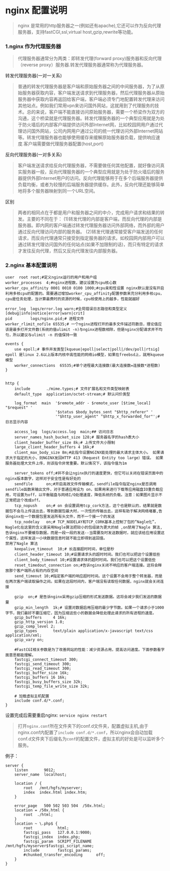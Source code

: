 # nginx 配置说明
> nginx 是常用的http服务器之一(例如还有apache),它还可以作为反向代理服务器，支持fastCGI,ssl,virtual host,gzip,rewrite等功能。

### 1.nginx 作为代理服务器
> 代理服务器通常分为两类：即转发代理(forward proxy)服务器和反向代理（reverse proxy）服务器.转发代理服务器通常称为代理服务器。

转发代理服务器(一对一关系)
> 普通的转发代理服务器是客户端和原始服务器之间的中间服务器，为了从原始服务器获取内容，客户端发送请求到代理服务器，然后代理服务器从原始服务器中获取内容再返回给客户端，客户端必须专门地配置转发代理来访问其他站点。例如我们常用vpn来访问国外网站，这就用到了代理服务的技术。总的来说，客户端不能直接访问原始服务器，需要一个桥梁作为双方的沟通，这个桥梁就是代理服务器。转发代理服务器的一个典型应用就是为处于防火墙后的内部客户端提供访问外部Internet网，比如校园网用户通过代理访问国外网站，公司内网用户通过公司的统一代理访问外部Internet网站等。转发代理服务器也能够使用缓存来缓解原始服务器负载，提供响应速度.客户端需要做代理服务器配置(host,port)

反向代理服务器(一对多关系)
> 客户端发送请求给反向代理服务器，不需要做任何其他配置，就好像访问真实服务器一般，反向代理服务器的一个典型应用就是为处于防火墙后的服务器提供外部Internet用户的访问。反向代理能够用于在多个后端服务器提供负载均衡，或者为较慢的后端服务器提供缓存。此外，反向代理还能够简单地将多个服务器映射到同一个URL空间。

区别

> 两者的相同点在于都是用户和服务器之间的中介，完成用户请求和结果的转发。主要的不同在于：
(1)转发代理的内部是客户端，而反向代理的内部是服务器。即内网的客户端通过转发代理服务器访问外部网络，而外部的用户通过反向代理访问内部的服务器。
(2)转发代理通常接受客户端发送的任何请求，而反向代理通常只接受到指定服务器的请求。如校园网内部用户可以通过转发代理访问国外的任何站点(如果不加限制的话)，而只有特定的请求才发往反向代理，然后又反向代理发往内部服务器。


### 2.nginx 基本配置说明
``` shell
user  root root;#定义nginx运行的用户和用户组
worker_processes  4;#nginx进程数，建议设置为cpu核心数
worker_cpu_affinity 0001 0010 0100 1000;#cpu亲和性设置 nginx默认是没有开启利用多核cpu的配置的。需要通过增加worker_cpu_affinity配置参数来充分利用多核cpu，cpu是任务处理，当计算最费时的资源的时候，cpu核使用上的越多，性能就越好

error_log  logs/error.log warn;#全局错误日志路径和类型定义[debug|info|notice|error|warn|crit]
pid        logs/nginx.pid;# 进程文件
worker_rlimit_nofile 65535;# 一个nginx进程打开的最多文件描述符数目，理论值应该是最多打开文件数(系统的值ulimit -n)与nginx进程数相除，但是nginx分配请求并不均匀，所以建议与ulimit -n 的值保持一致

events {
    use epoll;# 事件并发类型[kqueue|epoll|select|poll|/dev/poll|rtsig] epoll 是linux 2.6以上版本内核中高性能的网络io模型，如果在freebsd上，就用kqueue模型
    worker_connections  65535;#单个进程最大连接数(最大连接数=连接数*进程数)
}


http {
    include       ./mime.types;# 文件扩展名和文件类型映射表
    default_type  application/octet-stream;# 默认问价类型

    log_format  main  '$remote_addr - $remote_user [$time_local] "$request" '
                      '$status $body_bytes_sent "$http_referer" '
                      '"$http_user_agent" "$http_x_forwarded_for"';# 日志显示内容

    access_log  logs/access.log  main;## 访问日志
    server_names_hash_bucket_size 128;# 服务器名字的hash表大小
    client_header_buffer_size 8k;# 上传文件大小限制
    large_client_header_buffers 4 16k;#
    client_max_body_size 8m;#此指令设置NGINX能处理的最大请求主体大小。 如果请求大于指定的大小，则NGINX发回HTTP 413（Request Entity too large）错误。 如果服务器处理大文件上传，则该指令非常重要。默认情况下，该指令值为1m

    server_tokens off;#并不会让nginx执行的速度更快，但它可以关闭在错误页面中的nginx版本数字，这样对于安全性是有好处的
    sendfile      on;#开启高效文件传输模式，sendfile指令指定nginx是否调用sendfile函数来输出文件，对于普通应用设为 on，如果用来进行下载等应用磁盘IO重负载应用，可设置为off，以平衡磁盘与网络I/O处理速度，降低系统的负载。注意：如果图片显示不正常把这个改成off。
    tcp_nopush    on;# on 会设置调用tcp_cork方法，这个也是默认的，结果就是数据包不会马上传送出去，等到数据包最大时，一次性的传输出去，这样有助于解决网络堵塞,告诉nginx在一个数据包里发送所有头文件，而不一个接一个的发送
    tcp_nodelay   on;# TCP_NODELAY和TCP_CORK基本上控制了包的“Nagle化”，Nagle化在这里的含义是采用Nagle算法把较小的包组装为更大的帧 ,on禁用了Nagle 算法, 告诉nginx不要缓存数据，而是一段一段的发送--当需要及时发送数据时，就应该给应用设置这个属性，这样发送一小块数据信息时就不能立即得到返回值。
禁用了Nagle 算法
    keepalive_timeout  10;# 长连接超时时间，单位是秒
    client_header_timeout 10;#设置请求头的超时时间。我们也可以把这个设置低些
    client_body_timeout 10;#设置请求体的超时时间。我们也可以把这个设置低些
    reset_timedout_connection on;#告诉nginx关闭不响应的客户端连接。这将会释放那个客户端所占有的内存空间
    send_timeout 10;#指定客户端的响应超时时间。这个设置不会用于整个转发器，而是在两次客户端读取操作之间。如果在这段时间内，客户端没有读取任何数据，nginx就会关闭连接

    gzip  on;# 是告诉nginx采用gzip压缩的形式发送数据。这将会减少我们发送的数据量
    gzip_min_length  1k;# 设置对数据启用压缩的最少字节数。如果一个请求小于1000字节，我们最好不要压缩它，因为压缩这些小的数据会降低处理此请求的所有进程的速度。
    gzip_buffers     4 16k;
    gzip_http_version 1.0;
    gzip_comp_level 2;
    gzip_types       text/plain application/x-javascript text/css application/xml;
    gzip_vary on;

    #FastCGI相关参数是为了改善网站的性能：减少资源占用，提高访问速度。下面参数看字面意思都能理解。
    fastcgi_connect_timeout 300;
    fastcgi_send_timeout 300;
    fastcgi_read_timeout 300;
    fastcgi_buffer_size 16k;
    fastcgi_buffers 16 16k;
    fastcgi_busy_buffers_size 32k;
    fastcgi_temp_file_write_size 32k;

    # 加载虚拟主机配置
    include conf.d/*.conf;
}
```

设置完成后需要重启nginx:
`service nginx restart`
> 打开`nginx.conf`所在文件夹下的conf.d文件夹，配置虚拟主机,由于nginx.conf内配置了`include conf.d/*.conf`，所以nginx会自动加载conf.d文件夹下后缀名为`conf`的配置文件，虚拟主机的好处是可以监听多个服务。


例子：

``` shell
server {
    listen       9012;
    server_name  localhost;

    location / {
        root   /mnt/hgfs/myserver;
        index  index.html index.htm;
    }

    error_page   500 502 503 504  /50x.html;
    location = /50x.html {
        root  ./html;
    }
    location ~ \.php$ {
        root           html;
        fastcgi_pass   127.0.0.1:9000;
        fastcgi_index  index.php;
        fastcgi_param  SCRIPT_FILENAME  /mnt/hgfs/myserver$fastcgi_script_name;
        include        fastcgi_params;
        #chunked_transfer_encoding      off;
    }
}
```
